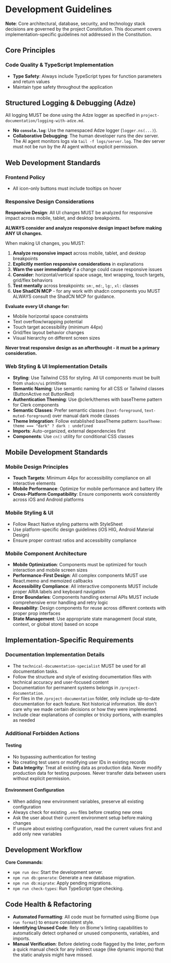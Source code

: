 # Development Guidelines

**Note**: Core architectural, database, security, and technology stack decisions are governed by the project Constitution. This document covers implementation-specific guidelines not addressed in the Constitution.

## Core Principles

### Code Quality & TypeScript Implementation
- **Type Safety**: Always include TypeScript types for function parameters and return values
- Maintain type safety throughout the application

## Structured Logging & Debugging (Adze)
All logging MUST be done using the Adze logger as specified in `project-documentation/logging-with-adze.md`.
- **No `console.log`**: Use the namespaced Adze logger (`logger.ns(...)`).
- **Collaborative Debugging**: The human developer runs the dev server. The AI agent monitors logs via `tail -f logs/server.log`. The dev server must not be run by the AI agent without explicit permission.

## Web Development Standards

### Frontend Policy
- All icon-only buttons must include tooltips on hover

### Responsive Design Considerations

**Responsive Design**: All UI changes MUST be analyzed for responsive impact across mobile, tablet, and desktop breakpoints.

**ALWAYS consider and analyze responsive design impact before making ANY UI changes.**

When making UI changes, you MUST:

1. **Analyze responsive impact** across mobile, tablet, and desktop breakpoints
2. **Explicitly mention responsive considerations** in explanations
3. **Warn the user immediately** if a change could cause responsive issues
4. **Consider**: horizontal/vertical space usage, text wrapping, touch targets, grid/flex behaviors
5. **Test mentally** across breakpoints: `sm:`, `md:`, `lg:`, `xl:` classes
6. **Use ShadCN MCP** - for any work with shadcn components you MUST ALWAYS consult the ShadCN MCP for guidance.

**Evaluate every UI change for:**

- Mobile horizontal space constraints
- Text overflow/wrapping potential
- Touch target accessibility (minimum 44px)
- Grid/flex layout behavior changes
- Visual hierarchy on different screen sizes

**Never treat responsive design as an afterthought - it must be a primary consideration.**

### Web Styling & UI Implementation Details
- **Styling**: Use Tailwind CSS for styling. All UI components must be built from `shadcn/ui` primitives
- **Semantic Naming**: Use semantic naming for all CSS or Tailwind classes (ButtonActive not ButtonRed)
- **Authentication Theming**: Use @clerk/themes with baseTheme pattern for Clerk components
- **Semantic Classes**: Prefer semantic classes (`text-foreground`, `text-muted-foreground`) over manual dark mode classes
- **Theme Integration**: Follow established baseTheme pattern: `baseTheme: theme === "dark" ? dark : undefined`
- **Imports**: Auto-organized, external dependencies first
- **Components**: Use `cn()` utility for conditional CSS classes

## Mobile Development Standards

### Mobile Design Principles
- **Touch Targets**: Minimum 44px for accessibility compliance on all interactive elements
- **Mobile Performance**: Optimize for mobile performance and battery life
- **Cross-Platform Compatibility**: Ensure components work consistently across iOS and Android platforms

### Mobile Styling & UI
- Follow React Native styling patterns with StyleSheet
- Use platform-specific design guidelines (iOS HIG, Android Material Design)
- Ensure proper contrast ratios and accessibility compliance

### Mobile Component Architecture
- **Mobile Optimization**: Components must be optimized for touch interaction and mobile screen sizes
- **Performance-First Design**: All complex components MUST use React.memo and memoized callbacks
- **Accessibility Compliance**: All interactive components MUST include proper ARIA labels and keyboard navigation
- **Error Boundaries**: Components handling external APIs MUST include comprehensive error handling and retry logic
- **Reusability**: Design components for reuse across different contexts with proper prop interfaces
- **State Management**: Use appropriate state management (local state, context, or global store) based on scope

## Implementation-Specific Requirements

### Documentation Implementation Details
- The `technical-documentation-specialist` MUST be used for all documentation tasks.
- Follow the structure and style of existing documentation files with technical accuracy and user-focused content
- Documentation for permanent systems belongs in `/project-documentation`.
- For files in the `/project-documentation` folder, only include up-to-date documentation for each feature. Not historical information. We don't care why we made certain decisions or how they were implemented.
- Include clear explanations of complex or tricky portions, with examples as needed

### Additional Forbidden Actions

#### Testing
- No bypassing authentication for testing
- No creating test users or modifying user IDs in existing records
- **Data Integrity**: Treat all existing data as production data. Never modify production data for testing purposes. Never transfer data between users without explicit permission.

#### Environment Configuration
- When adding new environment variables, preserve all existing configuration
- Always check for existing `.env` files before creating new ones
- Ask the user about their current environment setup before making changes
- If unsure about existing configuration, read the current values first and add only new variables

## Development Workflow

**Core Commands**:
- `npm run dev`: Start the development server.
- `npm run db:generate`: Generate a new database migration.
- `npm run db:migrate`: Apply pending migrations.
- `npm run check-types`: Run TypeScript type checking.

## Code Health & Refactoring
- **Automated Formatting**: All code must be formatted using Biome (`npm run format`) to ensure consistent style.
- **Identifying Unused Code**: Rely on Biome's linting capabilities to automatically detect orphaned or unused components, variables, and imports.
- **Manual Verification**: Before deleting code flagged by the linter, perform a quick manual check for any indirect usage (like dynamic imports) that the static analysis might have missed.
